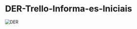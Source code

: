 # DER-Trello-Informa-es-Iniciais

![DER](https://user-images.githubusercontent.com/60702448/163886699-66a950be-f078-4cf9-87f4-fb81800e1ee9.jpeg)
